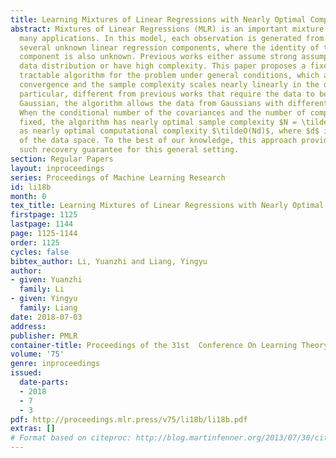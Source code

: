```yaml
---
title: Learning Mixtures of Linear Regressions with Nearly Optimal Complexity
abstract: Mixtures of Linear Regressions (MLR) is an important mixture model with
  many applications. In this model, each observation is generated from one of the
  several unknown linear regression components, where the identity of the generated
  component is also unknown. Previous works either assume strong assumptions on the
  data distribution or have high complexity. This paper proposes a fixed parameter
  tractable algorithm for the problem under general conditions, which achieves global
  convergence and the sample complexity scales nearly linearly in the dimension. In
  particular, different from previous works that require the data to be from the standard
  Gaussian, the algorithm allows the data from Gaussians with different covariances.
  When the conditional number of the covariances and the number of components are
  fixed, the algorithm has nearly optimal sample complexity $N = \tildeO(d)$ as well
  as nearly optimal computational complexity $\tildeO(Nd)$, where $d$ is the dimension
  of the data space. To the best of our knowledge, this approach provides the first
  such recovery guarantee for this general setting.
section: Regular Papers
layout: inproceedings
series: Proceedings of Machine Learning Research
id: li18b
month: 0
tex_title: Learning Mixtures of Linear Regressions with Nearly Optimal Complexity
firstpage: 1125
lastpage: 1144
page: 1125-1144
order: 1125
cycles: false
bibtex_author: Li, Yuanzhi and Liang, Yingyu
author:
- given: Yuanzhi
  family: Li
- given: Yingyu
  family: Liang
date: 2018-07-03
address: 
publisher: PMLR
container-title: Proceedings of the 31st  Conference On Learning Theory
volume: '75'
genre: inproceedings
issued:
  date-parts:
  - 2018
  - 7
  - 3
pdf: http://proceedings.mlr.press/v75/li18b/li18b.pdf
extras: []
# Format based on citeproc: http://blog.martinfenner.org/2013/07/30/citeproc-yaml-for-bibliographies/
---
```

